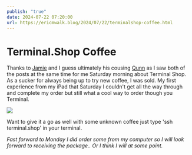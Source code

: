 ```yaml
---
publish: "true"
date: 2024-07-22 07:20:00
url: https://ericmwalk.blog/2024/07/22/terminalshop-coffee.html
---
```


# Terminal.Shop Coffee

Thanks to [Jamie](https://www.thingelstad.com/2024/07/20/shopping-via-terminal.html) and I guess ultimately his cousing [Qunn](https://quinnchrest.com/2024/07/19/terminal-task-tracking.html) as I saw both of the posts at the same time for me Saturday morning about Terminal Shop. As a sucker for always being up to try new coffee, I was sold. My first experience from my iPad that Saturday I couldn't get all the way through and complete my order but still what a cool way to order though you Terminal.

![](https://ericmwalk.blog/uploads/2024/cbe04c9a8b.png)

Want to give it a go as well with some unknown coffee just type 'ssh terminal.shop' in your terminal.

*Fast forward to Monday I did order some from my computer so I will look forward to receiving the package.. Or I think I will at some point.*
